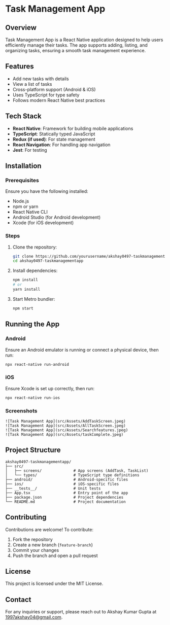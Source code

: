 
# Task Management App

## Overview
Task Management App is a React Native application designed to help users efficiently manage their tasks. The app supports adding, listing, and organizing tasks, ensuring a smooth task management experience.

## Features
- Add new tasks with details
- View a list of tasks
- Cross-platform support (Android & iOS)
- Uses TypeScript for type safety
- Follows modern React Native best practices

## Tech Stack
- **React Native**: Framework for building mobile applications
- **TypeScript**: Statically typed JavaScript
- **Redux (if used)**: For state management
- **React Navigation**: For handling app navigation
- **Jest**: For testing

## Installation

### Prerequisites
Ensure you have the following installed:
- Node.js
- npm or yarn
- React Native CLI
- Android Studio (for Android development)
- Xcode (for iOS development)

### Steps
1. Clone the repository:
   ```sh
   git clone https://github.com/yourusername/akshay0497-taskmanagementapp.git
   cd akshay0497-taskmanagementapp
   ```
2. Install dependencies:
   ```sh
   npm install
   # or
   yarn install
   ```
3. Start Metro bundler:
   ```sh
   npm start
   ```

## Running the App

### Android
Ensure an Android emulator is running or connect a physical device, then run:
```sh
npx react-native run-android
```

### iOS
Ensure Xcode is set up correctly, then run:
```sh
npx react-native run-ios
```

### Screenshots
```
![Task Management App](src/Assets/AddTaskScreen.jpeg)
![Task Management App](src/Assets/AllTaskScreen.jpeg)
![Task Management App](src/Assets/Searchfeatures.jpeg)
![Task Management App](src/Assets/taskComplete.jpeg)
```

## Project Structure
```
akshay0497-taskmanagementapp/
├── src/
│   ├── screens/              # App screens (AddTask, TaskList)
│   └── types/                # TypeScript type definitions
├── android/                  # Android-specific files
├── ios/                      # iOS-specific files
├── __tests__/                # Unit tests
├── App.tsx                   # Entry point of the app
├── package.json              # Project dependencies
└── README.md                 # Project documentation
```

## Contributing
Contributions are welcome! To contribute:
1. Fork the repository
2. Create a new branch (`feature-branch`)
3. Commit your changes
4. Push the branch and open a pull request

## License
This project is licensed under the MIT License.

## Contact
For any inquiries or support, please reach out to Akshay Kumar Gupta at 1997akshay04@gmail.com.
